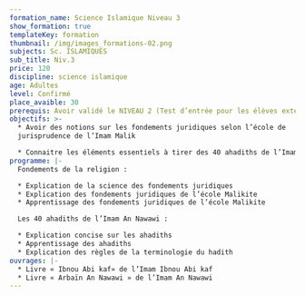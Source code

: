 ```yaml
---
formation_name: Science Islamique Niveau 3
show_formation: true
templateKey: formation
thumbnail: /img/images_formations-02.png
subjects: Sc. ISLAMIQUES
sub_title: Niv.3
price: 120
discipline: science islamique
age: Adultes
level: Confirmé
place_avaible: 30
prerequis: Avoir validé le NIVEAU 2 (Test d’entrée pour les élèves extérieurs)
objectifs: >-
  * Avoir des notions sur les fondements juridiques selon l’école de
  jurisprudence de l’Imam Malik

  * Connaitre les éléments essentiels à tirer des 40 ahadiths de l’Imam An Nawawi
programme: |-
  Fondements de la religion : 

  * Explication de la science des fondements juridiques 
  * Explication des fondements juridiques de l’école Malikite 
  * Apprentissage des fondements juridiques de l’école Malikite

  Les 40 ahadiths de l’Imam An Nawawi : 

  * Explication concise sur les ahadiths 
  * Apprentissage des ahadiths 
  * Explication des règles de la terminologie du hadith
ouvrages: |-
  * Livre « Ibnou Abi kaf» de l’Imam Ibnou Abi kaf 
  * Livre « Arbaïn An Nawawi » de l’Imam An Nawawi
---
```

